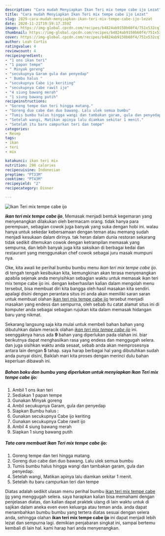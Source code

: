 ```yaml
---
description: "Cara mudah Menyiapkan Ikan Teri mix tempe cabe ijo Lezat"
title: "Cara mudah Menyiapkan Ikan Teri mix tempe cabe ijo Lezat"
slug: 2829-cara-mudah-menyiapkan-ikan-teri-mix-tempe-cabe-ijo-lezat
date: 2020-11-21T19:59:17.359Z
image: https://img-global.cpcdn.com/recipes/b4824ab9150b60f4/751x532cq70/ikan-teri-mix-tempe-cabe-ijo-foto-resep-utama.jpg
thumbnail: https://img-global.cpcdn.com/recipes/b4824ab9150b60f4/751x532cq70/ikan-teri-mix-tempe-cabe-ijo-foto-resep-utama.jpg
cover: https://img-global.cpcdn.com/recipes/b4824ab9150b60f4/751x532cq70/ikan-teri-mix-tempe-cabe-ijo-foto-resep-utama.jpg
author: Leah Curtis
ratingvalue: 4
reviewcount: 4
recipeingredient:
- "1 ons ikan teri"
- "1 papan tempe"
- " Minyak goreng"
- "secukupnya Garam gula dan penyedap"
- " Bumbu halus "
- "secukupnya Cabe ijo keriting"
- "secukupnya Cabe rawit ijo"
- "4 siung bawang merah"
- "1 siung bawang putih"
recipeinstructions:
- "Goreng tempe dan teri hingga matang."
- "Goreng duo cabe dan duo bawang. Lalu ulek semua bumbu"
- "Tumis bumbu halus hingga wangi dan tambakan garam, gula dan penyedap."
- "Setelah wangi, Matikan apinya lalu diamkan sekitar 1 menit."
- "Setelah itu baru campurkan teri dan tempe"
categories:
- Resep
tags:
- ikan
- teri
- mix

katakunci: ikan teri mix 
nutrition: 298 calories
recipecuisine: Indonesian
preptime: "PT33M"
cooktime: "PT43M"
recipeyield: "2"
recipecategory: Dinner

---
```



![Ikan Teri mix tempe cabe ijo](https://img-global.cpcdn.com/recipes/b4824ab9150b60f4/751x532cq70/ikan-teri-mix-tempe-cabe-ijo-foto-resep-utama.jpg)

<b><i>ikan teri mix tempe cabe ijo</i></b>, Memasak menjadi bentuk kegemaran yang menyenangkan dilakukan oleh bermacam orang. tidak hanya para perempuan, sebagian cowok juga banyak yang suka dengan hobi ini. walau hanya untuk sekedar kebersamaan dengan teman atau memang sudah menjadi kesukaan dalam dirinya. tak heran dalam dunia restoran sekarang tidak sedikit ditemukan cowok dengan ketrampilan memasak yang sempurna, dan lebih banyak juga kita saksikan di berbagai kedai dan restaurant yang menggunakan chef cowok sebagai juru masak mumpuni nya.



Oke, kita awali ke perihal bumbu bumbu menu <i>ikan teri mix tempe cabe ijo</i>. di tengah tengah kesibukan kita, kemungkinan akan terasa menyenangkan apabila sejenak anda menyisihkan sebagian waktu untuk memasak ikan teri mix tempe cabe ijo ini. dengan keberhasilan kalian dalam mengolah menu tersebut, bisa membuat diri kita bangga oleh hasil masakan kita sendiri. apalagi disini dengan perantara situs ini anda akan memiliki saran saran untuk membuat olahan <u>ikan teri mix tempe cabe ijo</u> tersebut menjadi masakan yang endess dan sempurna, oleh sebab itu catat alamat situs ini di komputer anda sebagai sebagian rujukan kita dalam memasak hidangan baru yang nikmat.


Sekarang langsung saja kita mulai untuk membeli bahan bahan yang dibutuhkan dalam meracik olahan <u><i>ikan teri mix tempe cabe ijo</i></u> ini. seenggaknya harus ada <b>9</b> bahan yang diperlukan pada olahan ini. biar berikutnya dapat menghasilkan rasa yang endess dan menggugah selera. dan juga sisihkan waktu anda sesaat, sebab anda akan memprosesnya antara lain dengan <b>5</b> tahap. saya harap berbagai hal yang dibutuhkan sudah anda punyai disini, Baiklah mari kita proses dengan merinci dulu bahan keperluan dibawah ini.

<!--inarticleads1-->

##### Bahan baku dan bumbu yang diperlukan untuk menyiapkan Ikan Teri mix tempe cabe ijo:

1. Ambil 1 ons ikan teri
1. Sediakan 1 papan tempe
1. Gunakan  Minyak goreng
1. Ambil secukupnya Garam, gula dan penyedap
1. Siapkan  Bumbu halus :
1. Gunakan secukupnya Cabe ijo keriting
1. Gunakan secukupnya Cabe rawit ijo
1. Ambil 4 siung bawang merah
1. Siapkan 1 siung bawang putih




<!--inarticleads2-->

##### Tata cara membuat Ikan Teri mix tempe cabe ijo:

1. Goreng tempe dan teri hingga matang.
1. Goreng duo cabe dan duo bawang. Lalu ulek semua bumbu
1. Tumis bumbu halus hingga wangi dan tambakan garam, gula dan penyedap.
1. Setelah wangi, Matikan apinya lalu diamkan sekitar 1 menit.
1. Setelah itu baru campurkan teri dan tempe




Diatas adalah sedikit ulasan menu perihal bumbu <u>ikan teri mix tempe cabe ijo</u> yang menggugah selera. saya harapkan kalian bisa memahami dengan penjelasan diatas, dan kalian dapat praktek ulang di lain waktu untuk di sajikan dalam aneka even even keluarga atau teman anda. anda dapat menambahkan bumbu bumbu yang tertera diatas sesuai dengan selera anda, sehingga olahan <b>ikan teri mix tempe cabe ijo</b> ini dapat menjadi lebih lezat dan sempurna lagi. demikian penjabaran singkat ini, sampai bertemu kembali di lain hal. kami harap hari anda menyenangkan.
